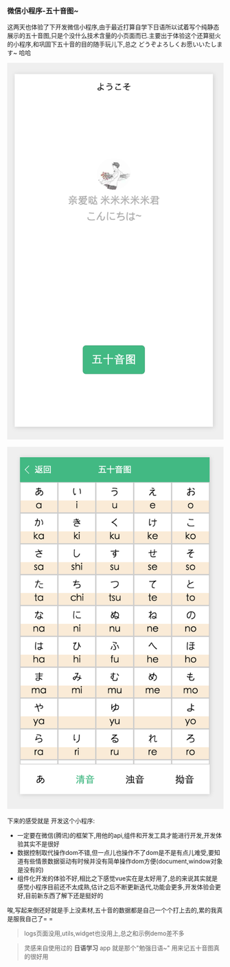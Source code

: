 ### 微信小程序-五十音图~

这两天也体验了下开发微信小程序,由于最近打算自学下日语所以试着写个纯静态展示的五十音图,只是个没什么技术含量的小页面而已.主要出于体验这个还算挺火的小程序,和巩固下五十音的目的随手玩儿下,总之 どうぞよろしくお愿いいたします~ 哈哈

![index](https://raw.githubusercontent.com/5Mi/weChat-app-gojuonn/master/files/gojuonn-index.png)

![gojuonn](https://raw.githubusercontent.com/5Mi/weChat-app-gojuonn/master/files/gojuonn-seionn.png)

下来的感受就是 开发这个小程序: 

* 一定要在微信(腾讯)的框架下,用他的api,组件和开发工具才能进行开发,开发体验其实不是很好
* 数据控制取代操作dom不错,但一点儿也操作不了dom是不是有点儿难受,要知道有些情景数据驱动有时候并没有简单操作dom方便(document,window对象是没有的)
* 组件化开发的体验不好,相比之下感觉vue实在是太好用了,总的来说其实就是感觉小程序目前还不太成熟,估计之后不断更新迭代,功能会更多,开发体验会更好,目前新东西了解下还是挺好的




唉,写起来倒还好就是手上没素材,五十音的数据都是自己一个个打上去的,累的我真是服我自己了=  =

>logs页面没用,utils,widget也没用上,总之和示例demo差不多

>灵感来自使用过的 **日语学习** app 就是那个"勉强日语~" 用来记五十音图真的很好用